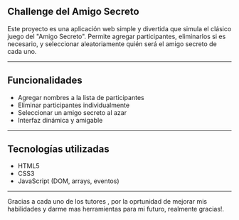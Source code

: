 ##  Challenge del Amigo Secreto

Este proyecto es una aplicación web simple y divertida que simula el clásico juego del "Amigo Secreto". Permite agregar participantes, eliminarlos si es necesario, y seleccionar aleatoriamente quién será el amigo secreto de cada uno.

---

##  Funcionalidades

- Agregar nombres a la lista de participantes
- Eliminar participantes individualmente
- Seleccionar un amigo secreto al azar
- Interfaz dinámica y amigable

---

##  Tecnologías utilizadas

- HTML5
- CSS3
- JavaScript (DOM, arrays, eventos)

---

Gracias a cada uno de los tutores , por la oprtunidad de mejorar mis habilidades y darme mas herramientas para mi futuro, realmente gracias!. 

